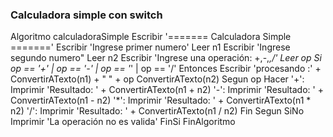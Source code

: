 ### Calculadora simple con switch 



Algoritmo calculadoraSimple
		Escribir  '======= Calculadora Simple ======='
		Escribir  'Ingrese primer numero'
		Leer n1
		Escribir  'Ingrese segundo numero"
		Leer n2
		Escribir  'Ingrese una operación: +,-,*,/'
		Leer op
		Si op == '+' | op == '-' | op == '*' | op == '/' Entonces
			Escribir  'procesando :' +  ConvertirATexto(n1) + " " + op ConvertirATexto(n2)
			Segun op Hacer
				    '+':
				    Imprimir 'Resultado: ' + ConvertirATexto(n1 + n2)
					'-':
						Imprimir 'Resultado: ' + ConvertirATexto(n1 - n2)
					'*':
						Imprimir 'Resultado: ' + ConvertirATexto(n1 * n2)
					'/':
						Imprimir 'Resultado: ' + ConvertirATexto(n1 / n2)
				Fin Segun
			SiNo
				Imprimir 'La operación no es valida'
			FinSi
FinAlgoritmo




